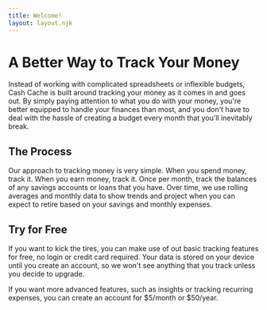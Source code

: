 ```yaml
---
title: Welcome!
layout: layout.njk
---
```


# A Better Way to Track Your Money

Instead of working with complicated spreadsheets or inflexible budgets, Cash
Cache is built around tracking your money as it comes in and goes out. By simply
paying attention to what you do with your money, you're better equipped to
handle your finances than most, and you don't have to deal with the hassle of
creating a budget every month that you'll inevitably break.

## The Process

Our approach to tracking money is very simple. When you spend money, track it.
When you earn money, track it. Once per month, track the balances of any savings
accounts or loans that you have. Over time, we use rolling averages and monthly
data to show trends and project when you can expect to retire based on your
savings and monthly expenses.

## Try for Free

If you want to kick the tires, you can make use of out basic tracking features
for free, no login or credit card required. Your data is stored on your device
until you create an account, so we won't see anything that you track unless you
decide to upgrade.

If you want more advanced features, such as insights or tracking recurring
expenses, you can create an account for $5/month or $50/year.
